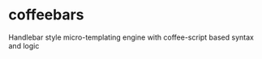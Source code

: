 coffeebars
==========

Handlebar style micro-templating engine with coffee-script based syntax and logic